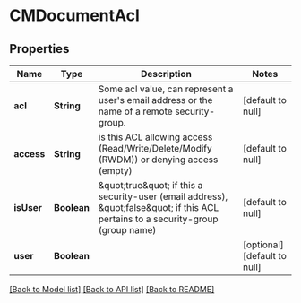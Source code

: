 # CMDocumentAcl
## Properties

| Name | Type | Description | Notes |
|------------ | ------------- | ------------- | -------------|
| **acl** | **String** | Some acl value, can represent a user&#39;s email address or the name of a remote security-group. | [default to null] |
| **access** | **String** | is this ACL allowing access (Read/Write/Delete/Modify (RWDM)) or denying access (empty) | [default to null] |
| **isUser** | **Boolean** | \&quot;true\&quot; if this a security-user (email address), \&quot;false\&quot; if this ACL pertains to a security-group (group name) | [default to null] |
| **user** | **Boolean** |  | [optional] [default to null] |

[[Back to Model list]](../README.md#documentation-for-models) [[Back to API list]](../README.md#documentation-for-api-endpoints) [[Back to README]](../README.md)

